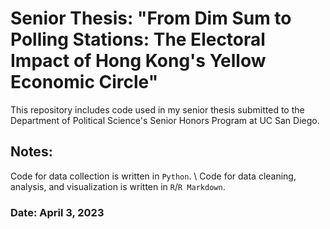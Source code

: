 # Senior Thesis: "From Dim Sum to Polling Stations: The Electoral Impact of Hong Kong's Yellow Economic Circle"
This repository includes code used in my senior thesis submitted to the Department of Political Science's Senior Honors Program at UC San Diego.


## Notes:
Code for data collection is written in `Python`. \\
Code for data cleaning, analysis, and visualization is written in `R`/`R Markdown`.

### Date: April 3, 2023
